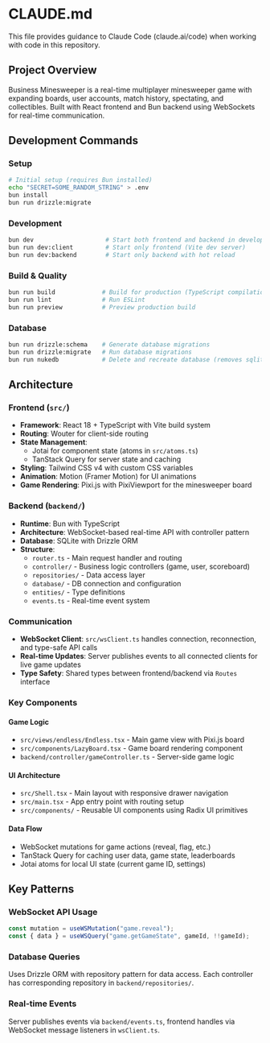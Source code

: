 # CLAUDE.md

This file provides guidance to Claude Code (claude.ai/code) when working with code in this repository.

## Project Overview

Business Minesweeper is a real-time multiplayer minesweeper game with expanding boards, user accounts, match history, spectating, and collectibles. Built with React frontend and Bun backend using WebSockets for real-time communication.

## Development Commands

### Setup
```bash
# Initial setup (requires Bun installed)
echo "SECRET=SOME_RANDOM_STRING" > .env
bun install
bun run drizzle:migrate
```

### Development
```bash
bun dev                    # Start both frontend and backend in development mode
bun run dev:client         # Start only frontend (Vite dev server)
bun run dev:backend        # Start only backend with hot reload
```

### Build & Quality
```bash
bun run build             # Build for production (TypeScript compilation + Vite build)
bun run lint              # Run ESLint
bun run preview           # Preview production build
```

### Database
```bash
bun run drizzle:schema    # Generate database migrations
bun run drizzle:migrate   # Run database migrations
bun run nukedb            # Delete and recreate database (removes sqlite.db)
```

## Architecture

### Frontend (`src/`)
- **Framework**: React 18 + TypeScript with Vite build system
- **Routing**: Wouter for client-side routing
- **State Management**: 
  - Jotai for component state (atoms in `src/atoms.ts`)
  - TanStack Query for server state and caching
- **Styling**: Tailwind CSS v4 with custom CSS variables
- **Animation**: Motion (Framer Motion) for UI animations
- **Game Rendering**: Pixi.js with PixiViewport for the minesweeper board

### Backend (`backend/`)
- **Runtime**: Bun with TypeScript
- **Architecture**: WebSocket-based real-time API with controller pattern
- **Database**: SQLite with Drizzle ORM
- **Structure**:
  - `router.ts` - Main request handler and routing
  - `controller/` - Business logic controllers (game, user, scoreboard)
  - `repositories/` - Data access layer
  - `database/` - DB connection and configuration
  - `entities/` - Type definitions
  - `events.ts` - Real-time event system

### Communication
- **WebSocket Client**: `src/wsClient.ts` handles connection, reconnection, and type-safe API calls
- **Real-time Updates**: Server publishes events to all connected clients for live game updates
- **Type Safety**: Shared types between frontend/backend via `Routes` interface

### Key Components

#### Game Logic
- `src/views/endless/Endless.tsx` - Main game view with Pixi.js board
- `src/components/LazyBoard.tsx` - Game board rendering component
- `backend/controller/gameController.ts` - Server-side game logic

#### UI Architecture
- `src/Shell.tsx` - Main layout with responsive drawer navigation
- `src/main.tsx` - App entry point with routing setup
- `src/components/` - Reusable UI components using Radix UI primitives

#### Data Flow
- WebSocket mutations for game actions (reveal, flag, etc.)
- TanStack Query for caching user data, game state, leaderboards
- Jotai atoms for local UI state (current game ID, settings)

## Key Patterns

### WebSocket API Usage
```typescript
const mutation = useWSMutation("game.reveal");
const { data } = useWSQuery("game.getGameState", gameId, !!gameId);
```

### Database Queries
Uses Drizzle ORM with repository pattern for data access. Each controller has corresponding repository in `backend/repositories/`.

### Real-time Events
Server publishes events via `backend/events.ts`, frontend handles via WebSocket message listeners in `wsClient.ts`.